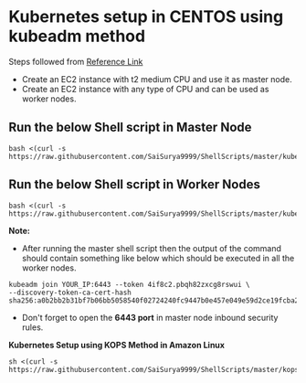 # Kubernetes setup in CENTOS using kubeadm method
Steps followed from [Reference Link](https://www.vultr.com/docs/deploy-kubernetes-with-kubeadm-on-centos-7/)
- Create an EC2 instance with t2 medium CPU and use it as master node.
- Create an EC2 instance with any type of CPU and can be used as worker nodes.
## Run the below Shell script in Master Node
```
bash <(curl -s https://raw.githubusercontent.com/SaiSurya9999/ShellScripts/master/kubedum_master_node.sh)
```

## Run the below Shell script in Worker Nodes
```
bash <(curl -s https://raw.githubusercontent.com/SaiSurya9999/ShellScripts/master/kubedum_worker_node.sh)
```
**Note:**  
- After running the master shell script then the output of the command should contain something like below which should be executed in all the worker nodes.
```
kubeadm join YOUR_IP:6443 --token 4if8c2.pbqh82zxcg8rswui \
--discovery-token-ca-cert-hash sha256:a0b2bb2b31bf7b06bb5058540f02724240fc9447b0e457e049e59d2ce19fcba2
```
- Don't forget to open the **6443 port** in master node inbound security rules.

**Kubernetes Setup using KOPS Method in Amazon Linux**

```
sh <(curl -s https://raw.githubusercontent.com/SaiSurya9999/ShellScripts/master/kops_configure.sh)
```
